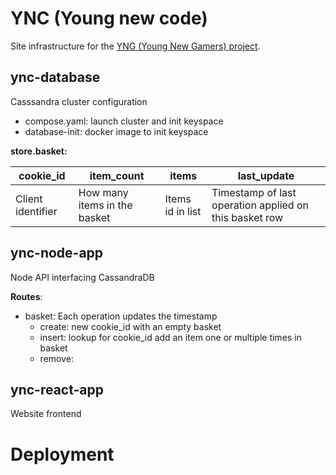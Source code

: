 # YNC (Young new code)

Site infrastructure for the [YNG (Young New Gamers) project](./).

## ync-database

Casssandra cluster configuration

- compose.yaml: launch cluster and init keyspace
- database-init: docker image to init keyspace

__store.basket:__

| cookie_id         | item_count                   | items            | last_update                                            |
|-------------------|------------------------------|------------------|--------------------------------------------------------|
| Client identifier | How many items in the basket | Items id in list | Timestamp of last operation applied on this basket row |

## ync-node-app

Node API interfacing CassandraDB

__Routes__:

- basket: Each operation updates the timestamp
    - create: new cookie_id with an empty basket
    - insert: lookup for cookie_id add an item one or multiple times in basket
    - remove: 

## ync-react-app

Website frontend

# Deployment

